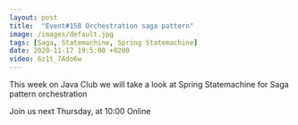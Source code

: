```yaml
---
layout: post
title:  "Event#158 Orchestration saga pattern"
image: /images/default.jpg
tags: [Saga, Statemachine, Spring Statemachine]
date: 2020-11-17 19:5:00 +0200
video: 6z1t_7Ado6w
---
```


This week on Java Club we will take a look at Spring Statemachine for Saga pattern orchestration[]()

Join us next Thursday, at 10:00 Online
